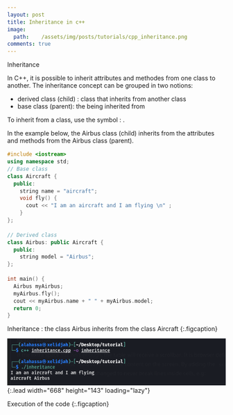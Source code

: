 ```yaml
---
layout: post
title: Inheritance in c++
image:
  path:    /assets/img/posts/tutorials/cpp_inheritance.png
comments: true
---
```



Inheritance

In C++, it is possible to inherit attributes and methodes from one class to another.
The inheritance concept can be grouped in two notions:

- derived class (child) : class that inherits from another class
- base class (parent): the being inherited from

To inherit from a class, use the symbol : .

In the example below, the Airbus class (child) inherits from the attributes and methods from the Airbus class (parent).


~~~c++
#include <iostream>
using namespace std;
// Base class
class Aircraft {
  public:
    string name = "aircraft";
    void fly() {
      cout << "I am an aircraft and I am flying \n" ;
    }
};

// Derived class
class Airbus: public Aircraft {
  public:
    string model = "Airbus";
};

int main() {
  Airbus myAirbus;
  myAirbus.fly();
  cout << myAirbus.name + " " + myAirbus.model;
  return 0;
} 
~~~

Inheritance : the class Airbus inherits from the class Aircraft
{:.figcaption}

![Full-width image](/assets/img/posts/tutorials/inheritance.png){:.lead width="668" height="143" loading="lazy"}

Execution of the code
{:.figcaption}


